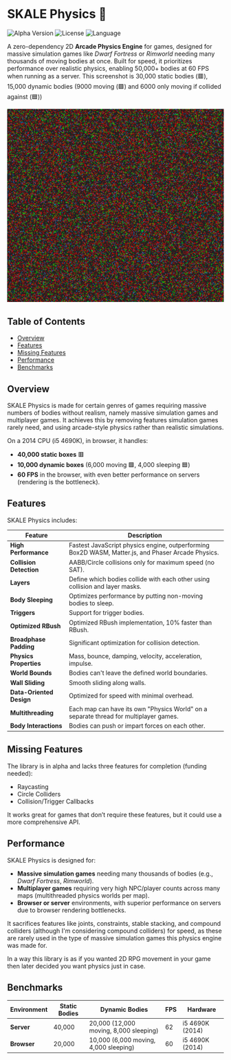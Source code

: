 # SKALE Physics 🚀

![Alpha Version](https://img.shields.io/badge/Version-Alpha-blue) ![License](https://img.shields.io/badge/License-MIT-green) ![Language](https://img.shields.io/badge/Language-JavaScript-yellow)

A zero-dependency 2D **Arcade Physics Engine** for games, designed for massive simulation games like *Dwarf Fortress* or *Rimworld* needing many thousands of moving bodies at once. Built for speed, it prioritizes performance over realistic physics, enabling 50,000+ bodies at 60 FPS when running as a server. This screenshot is 30,000 static bodies (🟥), 15,000 dynamic bodies (9000 moving (🟩) and 6000 only moving if collided against (🟦))

![SKALE Physics Demo](https://raw.githubusercontent.com/Gabriel-xyz/SKALE-Physics/main/demo/screenshot.jpg)

## Table of Contents
- [Overview](#overview)
- [Features](#features)
- [Missing Features](#missing-features)
- [Performance](#performance)
- [Benchmarks](#benchmarks)

## Overview
SKALE Physics is made for certain genres of games requiring massive numbers of bodies without realism, namely massive simulation games and multiplayer games. It achieves this by removing features simulation games rarely need, and using arcade-style physics rather than realistic simulations.

On a 2014 CPU (i5 4690K), in browser, it handles:
- **40,000 static boxes** 🟥
- **10,000 dynamic boxes** (6,000 moving 🟩, 4,000 sleeping 🟦)
- **60 FPS** in the browser, with even better performance on servers (rendering is the bottleneck).

## Features
SKALE Physics includes:

| Feature | Description |
|---------|-------------|
| **High Performance** | Fastest JavaScript physics engine, outperforming Box2D WASM, Matter.js, and Phaser Arcade Physics. |
| **Collision Detection** | AABB/Circle collisions only for maximum speed (no SAT). |
| **Layers** | Define which bodies collide with each other using collision and layer masks. |
| **Body Sleeping** | Optimizes performance by putting non-moving bodies to sleep. |
| **Triggers** | Support for trigger bodies. |
| **Optimized RBush** | Optimized RBush implementation, 10% faster than RBush. |
| **Broadphase Padding** | Significant optimization for collision detection. |
| **Physics Properties** | Mass, bounce, damping, velocity, acceleration, impulse. |
| **World Bounds** | Bodies can't leave the defined world boundaries. |
| **Wall Sliding** | Smooth sliding along walls. |
| **Data-Oriented Design** | Optimized for speed with minimal overhead. |
| **Multithreading** | Each map can have its own "Physics World" on a separate thread for multiplayer games. |
| **Body Interactions** | Bodies can push or impart forces on each other. |

## Missing Features
The library is in alpha and lacks three features for completion (funding needed):
- Raycasting
- Circle Colliders
- Collision/Trigger Callbacks

It works great for games that don’t require these features, but it could use a more comprehensive API.

## Performance
SKALE Physics is designed for:
- **Massive simulation games** needing many thousands of bodies (e.g., *Dwarf Fortress*, *Rimworld*).
- **Multiplayer games** requiring very high NPC/player counts across many maps (multithreaded physics worlds per map).
- **Browser or server** environments, with superior performance on servers due to browser rendering bottlenecks.

It sacrifices features like joints, constraints, stable stacking, and compound colliders (although I'm considering compound colliders) for speed, as these are rarely used in the type of massive simulation games this physics engine was made for.

In a way this library is as if you wanted 2D RPG movement in your game then later decided you want physics just in case.

## Benchmarks
| Environment | Static Bodies | Dynamic Bodies | FPS | Hardware |
|-------------|---------------|----------------|-----|----------|
| **Server**  | 40,000        | 20,000 (12,000 moving, 8,000 sleeping) | 62  | i5 4690K (2014) |
| **Browser** | 20,000        | 10,000 (6,000 moving, 4,000 sleeping) | 60  | i5 4690K (2014) |